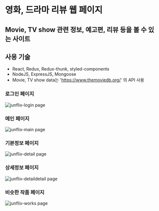 # 영화, 드라마 리뷰 웹 페이지

## Movie, TV show 관련 정보, 예고편, 리뷰 등을 볼 수 있는 사이트

## 사용 기술

- React, Redux, Redux-thunk, styled-components
- NodeJS, ExpressJS, Mongoose
- Movie, TV show data는 'https://www.themoviedb.org/' 의 API 사용

### 로그인 페이지
![junflix-login page](https://user-images.githubusercontent.com/35620465/71069128-742e1700-21bb-11ea-8de2-efdf93294dc9.png)

### 메인 페이지
![junflix-main page](https://user-images.githubusercontent.com/35620465/71069344-e0a91600-21bb-11ea-86e8-cee44b78a889.png)

### 기본정보 페이지
![junflix-detail page](https://user-images.githubusercontent.com/35620465/71069408-02a29880-21bc-11ea-960c-4c5cd9a9b266.png)

### 상세정보 페이지
![junflix-detaildetail page](https://user-images.githubusercontent.com/35620465/71069431-0df5c400-21bc-11ea-8087-ea3ca3394c0c.png)

### 비슷한 작품 페이지
![junflix-works page](https://user-images.githubusercontent.com/35620465/71069456-1fd76700-21bc-11ea-8b03-714e82ee0900.png)